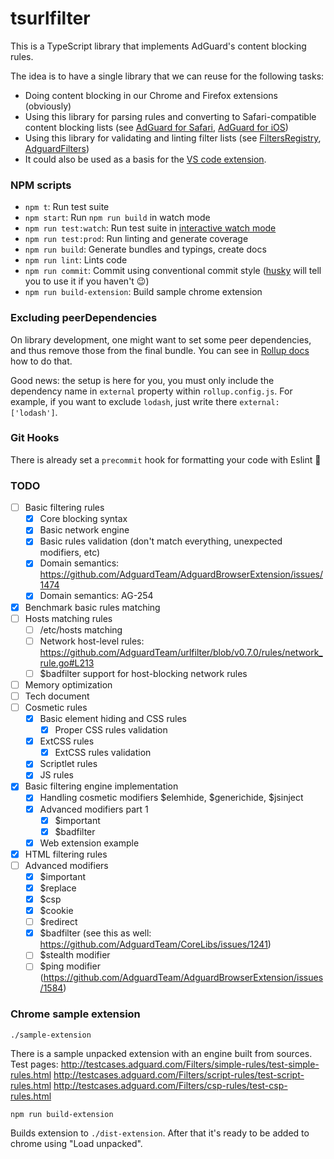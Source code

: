 # tsurlfilter

This is a TypeScript library that implements AdGuard's content blocking rules.

The idea is to have a single library that we can reuse for the following tasks:

-   Doing content blocking in our Chrome and Firefox extensions (obviously)
-   Using this library for parsing rules and converting to Safari-compatible content blocking lists (see [AdGuard for Safari](https://github.com/AdguardTeam/AdguardForSafari), [AdGuard for iOS](https://github.com/AdguardTeam/AdguardForiOS))
-   Using this library for validating and linting filter lists (see [FiltersRegistry](https://github.com/AdguardTeam/FiltersRegistry), [AdguardFilters](https://github.com/AdguardTeam/AdguardFilters))
-   It could also be used as a basis for the [VS code extension](https://github.com/ameshkov/VscodeAdblockSyntax/).

### NPM scripts

-   `npm t`: Run test suite
-   `npm start`: Run `npm run build` in watch mode
-   `npm run test:watch`: Run test suite in [interactive watch mode](http://facebook.github.io/jest/docs/cli.html#watch)
-   `npm run test:prod`: Run linting and generate coverage
-   `npm run build`: Generate bundles and typings, create docs
-   `npm run lint`: Lints code
-   `npm run commit`: Commit using conventional commit style ([husky](https://github.com/typicode/husky) will tell you to use it if you haven't :wink:)
-   `npm run build-extension`: Build sample chrome extension

### Excluding peerDependencies

On library development, one might want to set some peer dependencies, and thus remove those from the final bundle. You can see in [Rollup docs](https://rollupjs.org/#peer-dependencies) how to do that.

Good news: the setup is here for you, you must only include the dependency name in `external` property within `rollup.config.js`. For example, if you want to exclude `lodash`, just write there `external: ['lodash']`.

### Git Hooks

There is already set a `precommit` hook for formatting your code with Eslint :nail_care:

### TODO

-   [ ] Basic filtering rules
    -   [x] Core blocking syntax
    -   [x] Basic network engine
    -   [x] Basic rules validation (don't match everything, unexpected modifiers, etc)
    -   [x] Domain semantics: https://github.com/AdguardTeam/AdguardBrowserExtension/issues/1474
    -   [x] Domain semantics: AG-254
-   [x] Benchmark basic rules matching
-   [ ] Hosts matching rules
    -   [ ] /etc/hosts matching
    -   [ ] Network host-level rules: https://github.com/AdguardTeam/urlfilter/blob/v0.7.0/rules/network_rule.go#L213
    -   [ ] \$badfilter support for host-blocking network rules
-   [ ] Memory optimization
-   [ ] Tech document
-   [ ] Cosmetic rules
    -   [x] Basic element hiding and CSS rules
        -   [x] Proper CSS rules validation
    -   [x] ExtCSS rules
        -   [x] ExtCSS rules validation
    -   [x] Scriptlet rules
    -   [x] JS rules
-   [x] Basic filtering engine implementation
    -   [x] Handling cosmetic modifiers $elemhide, $generichide, \$jsinject
    -   [x] Advanced modifiers part 1
        -   [x] \$important
        -   [x] \$badfilter
    -   [x] Web extension example
-   [x] HTML filtering rules
-   [ ] Advanced modifiers
    -   [x] \$important
    -   [x] \$replace
    -   [x] \$csp
    -   [x] \$cookie
    -   [ ] \$redirect
    -   [x] \$badfilter (see this as well: https://github.com/AdguardTeam/CoreLibs/issues/1241)
    -   [ ] \$stealth modifier
    -   [ ] \$ping modifier (https://github.com/AdguardTeam/AdguardBrowserExtension/issues/1584)
    
### Chrome sample extension

```
./sample-extension
```

There is a sample unpacked extension with an engine built from sources.
Test pages: 
http://testcases.adguard.com/Filters/simple-rules/test-simple-rules.html
http://testcases.adguard.com/Filters/script-rules/test-script-rules.html
http://testcases.adguard.com/Filters/csp-rules/test-csp-rules.html

```
npm run build-extension
```

Builds extension to `./dist-extension`. After that it's ready to be added to chrome using "Load unpacked".

